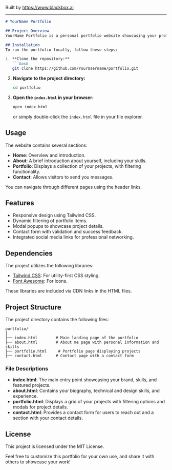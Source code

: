 
Built by https://www.blackbox.ai

---

```markdown
# YourName Portfolio

## Project Overview
YourName Portfolio is a personal portfolio website showcasing your professional work as a full-stack developer and UX/UI designer. The site highlights your skills, projects, and allows visitors to contact you. It is designed with a clean, modern aesthetic using Tailwind CSS and is built to be responsive for various devices.

## Installation
To run the portfolio locally, follow these steps:

1. **Clone the repository:**
   ```bash
   git clone https://github.com/YourUsername/portfolio.git
   ```
   
2. **Navigate to the project directory:**
   ```bash
   cd portfolio
   ```

3. **Open the `index.html` in your browser:**
   ```bash
   open index.html
   ```
   or simply double-click the `index.html` file in your file explorer.

## Usage
The website contains several sections:
- **Home**: Overview and introduction.
- **About**: A brief introduction about yourself, including your skills.
- **Portfolio**: Displays a collection of your projects, with filtering functionality.
- **Contact**: Allows visitors to send you messages.

You can navigate through different pages using the header links.

## Features
- Responsive design using Tailwind CSS.
- Dynamic filtering of portfolio items.
- Modal popups to showcase project details.
- Contact form with validation and success feedback.
- Integrated social media links for professional networking.

## Dependencies
The project utilizes the following libraries:
- [Tailwind CSS](https://tailwindcss.com/): For utility-first CSS styling.
- [Font Awesome](https://fontawesome.com/): For icons.

These libraries are included via CDN links in the HTML files.

## Project Structure
The project directory contains the following files:
```
portfolio/
│
├── index.html        # Main landing page of the portfolio
├── about.html        # About me page with personal information and skills
├── portfolio.html     # Portfolio page displaying projects
├── contact.html      # Contact page with a contact form
```

### File Descriptions
- **index.html**: The main entry point showcasing your brand, skills, and featured projects.
- **about.html**: Contains your biography, technical and design skills, and experience.
- **portfolio.html**: Displays a grid of your projects with filtering options and modals for project details.
- **contact.html**: Provides a contact form for users to reach out and a section with your contact details.

## License
This project is licensed under the MIT License.

Feel free to customize this portfolio for your own use, and share it with others to showcase your work!
```